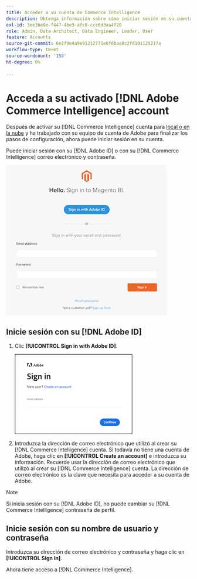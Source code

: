```yaml
---
title: Acceder a su cuenta de Commerce Intelligence
description: Obtenga información sobre cómo iniciar sesión en su cuenta de Commerce Intelligence.
exl-id: 3ee36e0e-f447-4be3-afc8-ccc6d3aa4f20
role: Admin, Data Architect, Data Engineer, Leader, User
feature: Accounts
source-git-commit: 6e2f9e4a9e91212771e6f6baa8c2f8101125217a
workflow-type: tm+mt
source-wordcount: '158'
ht-degree: 0%

---
```


# Acceda a su activado [!DNL Adobe Commerce Intelligence] account

Después de activar su [!DNL Commerce Intelligence] cuenta para [local o en la nube](../getting-started/onpremise-activation.md) y ha trabajado con su equipo de cuenta de Adobe para finalizar los pasos de configuración, ahora puede iniciar sesión en su cuenta.

Puede iniciar sesión con su [!DNL Adobe ID] o con su [!DNL Commerce Intelligence] correo electrónico y contraseña.

![inicio de sesión](../assets/sign-in.png)

## Inicie sesión con su [!DNL Adobe ID]

1. Clic **[!UICONTROL Sign in with Adobe ID]**.

   ![sign-in-adobe](../assets/sign-in-adobe.png)

1. Introduzca la dirección de correo electrónico que utilizó al crear su [!DNL Commerce Intelligence] cuenta. Si todavía no tiene una cuenta de Adobe, haga clic en **[!UICONTROL Create an account]** e introduzca su información. Recuerde usar la dirección de correo electrónico que utilizó al crear su [!DNL Commerce Intelligence] cuenta. La dirección de correo electrónico es la clave que necesita para acceder a su cuenta de Adobe.

>[!NOTE]
>
>Si inicia sesión con su [!DNL Adobe ID], no puede cambiar su [!DNL Commerce Intelligence] contraseña de perfil.

## Inicie sesión con su nombre de usuario y contraseña

Introduzca su dirección de correo electrónico y contraseña y haga clic en **[!UICONTROL Sign In]**.

Ahora tiene acceso a [!DNL Commerce Intelligence].
